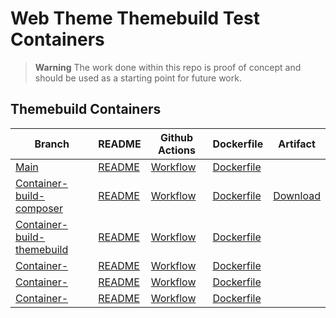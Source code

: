 # Web Theme Themebuild Test Containers

> **Warning**
> The work done within this repo is proof of concept and should be used as a starting point for future work.

## Themebuild Containers

| Branch | README | Github Actions | Dockerfile | Artifact |
| ------ | ------ | ------ | ------ | ------ |
| [Main]() | [README]() | [Workflow]() | [Dockerfile]() |
| [Container-build-composer]() | [README]() | [Workflow]() | [Dockerfile]() | [Download]() |
| [Container-build-themebuild]() | [README]() | [Workflow]() | [Dockerfile]() |
| [Container-]() | [README]() | [Workflow]() | [Dockerfile]() |
| [Container-]() | [README]() | [Workflow]() | [Dockerfile]() |
| [Container-]() | [README]() | [Workflow]() | [Dockerfile]() |
